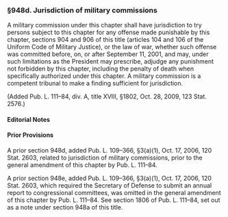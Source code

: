 ### §948d. Jurisdiction of military commissions ###

A military commission under this chapter shall have jurisdiction to try persons subject to this chapter for any offense made punishable by this chapter, sections 904 and 906 of this title (articles 104 and 106 of the Uniform Code of Military Justice), or the law of war, whether such offense was committed before, on, or after September 11, 2001, and may, under such limitations as the President may prescribe, adjudge any punishment not forbidden by this chapter, including the penalty of death when specifically authorized under this chapter. A military commission is a competent tribunal to make a finding sufficient for jurisdiction.

(Added Pub. L. 111–84, div. A, title XVIII, §1802, Oct. 28, 2009, 123 Stat. 2576.)

#### **Editorial Notes** ####

#### Prior Provisions ####

A prior section 948d, added Pub. L. 109–366, §3(a)(1), Oct. 17, 2006, 120 Stat. 2603, related to jurisdiction of military commissions, prior to the general amendment of this chapter by Pub. L. 111–84.

A prior section 948e, added Pub. L. 109–366, §3(a)(1), Oct. 17, 2006, 120 Stat. 2603, which required the Secretary of Defense to submit an annual report to congressional committees, was omitted in the general amendment of this chapter by Pub. L. 111–84. See section 1806 of Pub. L. 111–84, set out as a note under section 948a of this title.